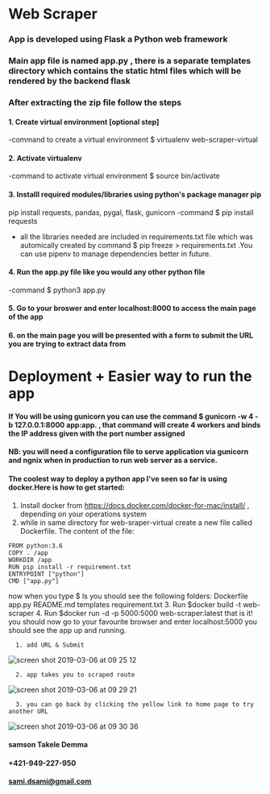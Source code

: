  Web Scraper
 =============


### App is developed using Flask a Python web framework
### Main app file is named app.py , there is a separate templates directory which contains the static html files which will be rendered by the backend flask 

  ### After extracting the zip file follow the steps 
#### 1. Create virtual environment [optional step]
-command to create a virtual environment  $ virtualenv web-scraper-virtual 
    
#### 2. Activate virtualenv 
-command  to activate virtual environment $ source bin/activate

#### 3. Installl required modules/libraries using python's package manager pip 
pip install requests, pandas, pygal, flask, gunicorn
-command $ pip install requests
* all the libraries needed are included in requirements.txt file which was automically created by 
command $ pip freeze > requirements.txt .You can use pipenv to manage dependencies better in future. 
#### 4. Run the app.py file like you would any other python file 
-command $ python3 app.py 

#### 5. Go to your broswer and enter localhost:8000 to access the main page of the app 

#### 6. on the main page you will be presented with a form to submit the URL you are trying to extract data from

Deployment + Easier way to run the app
======================================
#### If You will be using gunicorn you can use the command $ gunicorn -w 4 -b 127.0.0.1:8000 app:app. , that command will create 4 workers and binds the IP address given with the port number assigned
#### NB: you will need a configuration file to serve application via gunicorn and ngnix when in production to run web server as a service.
#### The coolest way to deploy a python app I've seen so far is using docker.Here is how to get started:
  1. Install docker from https://docs.docker.com/docker-for-mac/install/ , depending on your operations system
  2. while in same directory for web-sraper-virtual create a new file called Dockerfile. The content of the file:
   ~~~
   FROM python:3.6
   COPY . /app
   WORKDIR /app
   RUN pip install -r requirement.txt
   ENTRYPOINT ["python"]
   CMD ["app.py"]
   ~~~
  now when you type $ ls you should see the following folders:
  Dockerfile		app.py			README.md			templates requirement.txt
  3. Run $docker build -t web-scraper 
  4. Run $docker run -d -p 5000:5000 web-scraper:latest
  that is it! you should now go to your favourite browser and enter localhost:5000 you should see the app up and running.
  
      1. add URL & Submit
  ![screen shot 2019-03-06 at 09 25 12](https://user-images.githubusercontent.com/20061747/53866615-3ed08800-3ff2-11e9-8c51-5ac5d6f89f30.png)
  
      2. app takes you to scraped route
![screen shot 2019-03-06 at 09 29 21](https://user-images.githubusercontent.com/20061747/53866681-632c6480-3ff2-11e9-9a91-41dbf2c9e7d7.png)

      3. you can go back by clicking the yellow link to home page to try another URL
![screen shot 2019-03-06 at 09 30 36](https://user-images.githubusercontent.com/20061747/53866780-a555a600-3ff2-11e9-9dd8-c1dd72b5ef23.png)
  
  
#### samson Takele Demma 
#### +421-949-227-950
#### sami.dsami@gmail.com 


